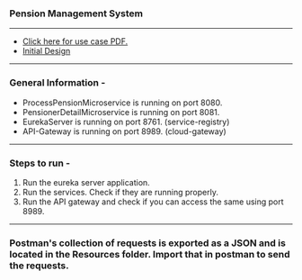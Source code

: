 ### Pension Management System

<hr />

<ul>
	<li>
		<a href="Resources/Project-2.pdf">Click here for use case PDF.</a>
	</li>
	<li>
		<a href="Resources/Pension Management System Plan.pdf">Initial Design</a>
	</li>
</ul>

<hr />

### General Information -
<ul>
	<li>
		ProcessPensionMicroservice is running on port 8080.
	</li>
	<li>
		PensionerDetailMicroservice is running on port 8081.
	</li>
	<li>
		EurekaServer is running on port 8761. (service-registry)
	</li>
	<li>
		API-Gateway is running on port 8989. (cloud-gateway)
	</li>
</ul>

<hr />

### Steps to run -
<ol>
	<li>
		Run the eureka server application.
	</li>
	<li>
		Run the services. Check if they are running properly.
	</li>
	<li>
		Run the API gateway and check if you can access the same using port 8989.
	</li>
</ol>

<hr />

### Postman's collection of requests is exported as a JSON and is located in the Resources folder. Import that in postman to send the requests.